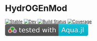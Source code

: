 # HydrOGEnMod

[![Stable](https://img.shields.io/badge/docs-stable-blue.svg)](https://LukasBarner.github.io/HydrOGEnMod.jl/stable/)
[![Dev](https://img.shields.io/badge/docs-dev-blue.svg)](https://LukasBarner.github.io/HydrOGEnMod.jl/dev/)
[![Build Status](https://github.com/LukasBarner/HydrOGEnMod.jl/actions/workflows/CI.yml/badge.svg?branch=main)](https://github.com/LukasBarner/HydrOGEnMod.jl/actions/workflows/CI.yml?query=branch%3Amain)
[![Coverage](https://codecov.io/gh/LukasBarner/HydrOGEnMod.jl/branch/main/graph/badge.svg)](https://codecov.io/gh/LukasBarner/HydrOGEnMod.jl)
[![Aqua](https://raw.githubusercontent.com/JuliaTesting/Aqua.jl/master/badge.svg)](https://github.com/JuliaTesting/Aqua.jl)
